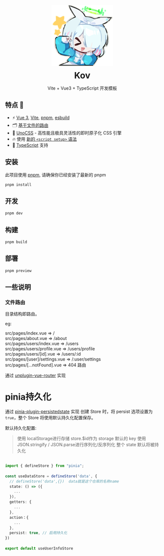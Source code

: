 <div align="center">
    <img width="200px" height="200px" src="./public/logo.svg" />
   	<br />
    <h1 style="margin: 10px">
        Kov
    </h1>
    <p>Vite + Vue3 + TypeScript 开发模板</p>
</div>

## 特点 🐳

-   ⚡️ [Vue 3](https://github.com/vuejs/core), [Vite](https://github.com/vitejs/vite), [pnpm](https://pnpm.io/), [esbuild](https://github.com/evanw/esbuild)
-   🗂 [基于文件的路由](./src/pages)
-   🎨 [UnoCSS](https://github.com/unocss/unocss) - 高性能且极具灵活性的即时原子化 CSS 引擎
-   🔥 使用 [新的 `<script setup>` 语法](https://github.com/vuejs/rfcs/pull/227)
-   🧰 [TypeScript](https://www.typescriptlang.org/) 支持

## 安装

此项目使用 [pnpm](https://pnpm.io/), 请确保你已经安装了最新的 pnpm

```bash
pnpm install
```

## 开发

```bash
pnpm dev
```

## 构建

```bash
pnpm build
```

## 部署

```bash
pnpm preview
```

## 一些说明

### 文件路由

目录结构即路由。

eg:

src/pages/index.vue => /<br>
src/pages/about.vue => /about<br>
src/pages/users/index.vue => /users<br>
src/pages/users/profile.vue => /users/profile<br>
src/pages/users/[id].vue => /users/:id<br>
src/pages/[user]/settings.vue => /:user/settings<br>
src/pages/[...notFound].vue => 404 路由

通过 [unplugin-vue-router](https://uvr.esm.is/) 实现

# pinia持久化

通过 [pinia-plugin-persistedstate](https://github.com/piniajs/pinia-plugin-persistedstate) 实现
创建 Store 时，将 persist 选项设置为 `true`，整个 Store 将使用默认持久化配置保存。

默认持久化配置:

> 使用 localStorage进行存储
> store.$id作为 storage 默认的 key
> 使用 JSON.stringify / JSON.parse进行序列化/反序列化
> 整个 state 默认将被持久化

```ts

import { defineStore } from "pinia";

const useDataStore = defineStore('data', {
  // defineStore('data',{})  data就是这个仓库的名称name
  state: () => ({
    ...
  }),
  getters: {
    ...
  },
  action：{
	...
  },
  persist: true, // 启用持久化
})

export default useUserInfoStore
```

